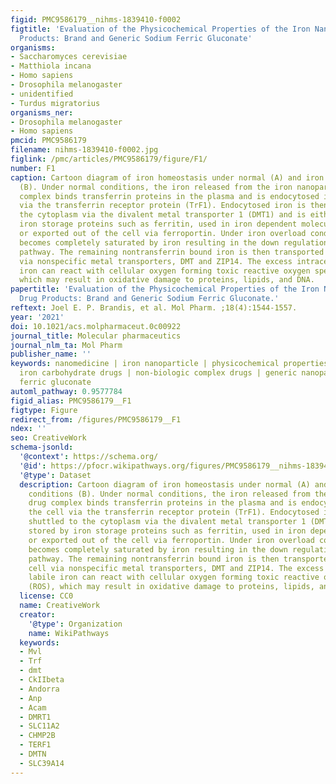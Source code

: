 ```yaml
---
figid: PMC9586179__nihms-1839410-f0002
figtitle: 'Evaluation of the Physicochemical Properties of the Iron Nanoparticle Drug
  Products: Brand and Generic Sodium Ferric Gluconate'
organisms:
- Saccharomyces cerevisiae
- Matthiola incana
- Homo sapiens
- Drosophila melanogaster
- unidentified
- Turdus migratorius
organisms_ner:
- Drosophila melanogaster
- Homo sapiens
pmcid: PMC9586179
filename: nihms-1839410-f0002.jpg
figlink: /pmc/articles/PMC9586179/figure/F1/
number: F1
caption: Cartoon diagram of iron homeostasis under normal (A) and iron overload conditions
  (B). Under normal conditions, the iron released from the iron nanoparticle drug
  complex binds transferrin proteins in the plasma and is endocytosed into the cell
  via the transferrin receptor protein (TrF1). Endocytosed iron is then shuttled to
  the cytoplasm via the divalent metal transporter 1 (DMT1) and is either stored by
  iron storage proteins such as ferritin, used in iron dependent molecules/processes,
  or exported out of the cell via ferroportin. Under iron overload conditions, transferrin
  becomes completely saturated by iron resulting in the down regulation of the TrF1
  pathway. The remaining nontransferrin bound iron is then transported into the cell
  via nonspecific metal transporters, DMT and ZIP14. The excess intracellular labile
  iron can react with cellular oxygen forming toxic reactive oxygen species (ROS),
  which may result in oxidative damage to proteins, lipids, and DNA.
papertitle: 'Evaluation of the Physicochemical Properties of the Iron Nanoparticle
  Drug Products: Brand and Generic Sodium Ferric Gluconate.'
reftext: Joel E. P. Brandis, et al. Mol Pharm. ;18(4):1544-1557.
year: '2021'
doi: 10.1021/acs.molpharmaceut.0c00922
journal_title: Molecular pharmaceutics
journal_nlm_ta: Mol Pharm
publisher_name: ''
keywords: nanomedicine | iron nanoparticle | physicochemical properties | colloidal
  iron carbohydrate drugs | non-biologic complex drugs | generic nanoparticles | sodium
  ferric gluconate
automl_pathway: 0.9577784
figid_alias: PMC9586179__F1
figtype: Figure
redirect_from: /figures/PMC9586179__F1
ndex: ''
seo: CreativeWork
schema-jsonld:
  '@context': https://schema.org/
  '@id': https://pfocr.wikipathways.org/figures/PMC9586179__nihms-1839410-f0002.html
  '@type': Dataset
  description: Cartoon diagram of iron homeostasis under normal (A) and iron overload
    conditions (B). Under normal conditions, the iron released from the iron nanoparticle
    drug complex binds transferrin proteins in the plasma and is endocytosed into
    the cell via the transferrin receptor protein (TrF1). Endocytosed iron is then
    shuttled to the cytoplasm via the divalent metal transporter 1 (DMT1) and is either
    stored by iron storage proteins such as ferritin, used in iron dependent molecules/processes,
    or exported out of the cell via ferroportin. Under iron overload conditions, transferrin
    becomes completely saturated by iron resulting in the down regulation of the TrF1
    pathway. The remaining nontransferrin bound iron is then transported into the
    cell via nonspecific metal transporters, DMT and ZIP14. The excess intracellular
    labile iron can react with cellular oxygen forming toxic reactive oxygen species
    (ROS), which may result in oxidative damage to proteins, lipids, and DNA.
  license: CC0
  name: CreativeWork
  creator:
    '@type': Organization
    name: WikiPathways
  keywords:
  - Mvl
  - Trf
  - dmt
  - CkIIbeta
  - Andorra
  - Anp
  - Acam
  - DMRT1
  - SLC11A2
  - CHMP2B
  - TERF1
  - DMTN
  - SLC39A14
---
```

